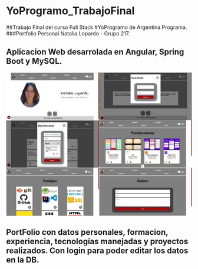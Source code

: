 # YoProgramo_TrabajoFinal
##Trabajo Final del curso Full Stack #YoProgramo de Argentina Programa. 
###Portfolio Personal Natalia Lopardo - Grupo 217.
## Aplicacion Web desarrolada en Angular, Spring Boot y MySQL.
![Pantallas](https://github.com/lailatan/YoProgramo_TrabajoFinal/blob/master/pantallas.jpg)
## PortFolio con datos personales, formacion, experiencia, tecnologías manejadas y proyectos realizados. Con login para poder editar los datos en la DB.
